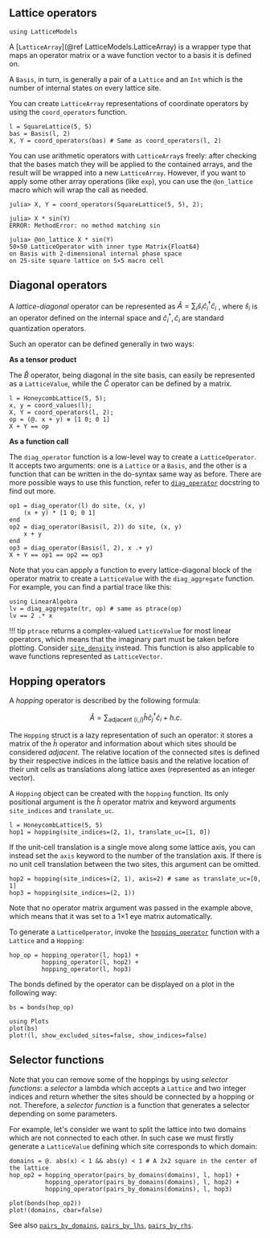 ## Lattice operators

```@setup env
using LatticeModels
```

A [`LatticeArray`](@ref LatticeModels.LatticeArray) is a wrapper type that maps an operator matrix or a wave function vector to a basis it is defined on.

A `Basis`, in turn, is generally a pair of a `Lattice` and an `Int` which is the number of internal states on every lattice site.

You can create `LatticeArray` representations of coordinate operators by using the `coord_operators` function. 

```@repl env
l = SquareLattice(5, 5)
bas = Basis(l, 2)
X, Y = coord_operators(bas) # Same as coord_operators(l, 2)
```

You can use arithmetic operators with `LatticeArray`s freely: after checking that the bases match they will be applied to the contained arrays,
and the result will be wrapped into a new `LatticeArray`. 
However, if you want to apply some other array operations (like `exp`), you can use the `@on_lattice` macro which will wrap the call as needed.

```jldoctest; setup=:(using LatticeModels, LinearAlgebra)
julia> X, Y = coord_operators(SquareLattice(5, 5), 2);

julia> X * sin(Y)
ERROR: MethodError: no method matching sin

julia> @on_lattice X * sin(Y)
50×50 LatticeOperator with inner type Matrix{Float64}
on Basis with 2-dimensional internal phase space
on 25-site square lattice on 5×5 macro cell
```

## Diagonal operators

A *lattice-diagonal* operator can be represented as 
$\hat{A} = \sum_i \hat{s}_i \hat{c}^\dagger_i \hat{c}_i$ , where $\hat{s}_i$ is an operator defined on the internal space and $\hat{c}^\dagger_i, \hat{c}_i$ are standard quantization operators.

Such an operator can be defined generally in two ways: 

**As a tensor product**

The $\hat{B}$ operator, being diagonal in the site basis, can easily be represented as a `LatticeValue`, while the $\hat{C}$ operator can be defined by a matrix.

```@repl env
l = HoneycombLattice(5, 5);
x, y = coord_values(l);
X, Y = coord_operators(l, 2);
op = (@. x + y) ⊗ [1 0; 0 1]
X + Y == op
```

**As a function call**

The `diag_operator` function is a low-level way to create a `LatticeOperator`. 
It accepts two arguments: one is a `Lattice` or a `Basis`, and the other is a function that can be written in the do-syntax same way as before. 
There are more possible ways to use this function, refer to [`diag_operator`](@ref) docstring to find out more.

```@repl env
op1 = diag_operator(l) do site, (x, y)
    (x + y) * [1 0; 0 1]
end
op2 = diag_operator(Basis(l, 2)) do site, (x, y)
    x + y
end
op3 = diag_operator(Basis(l, 2), x .+ y)
X + Y == op1 == op2 == op3
```

Note that you can appply a function to every lattice-diagonal block of the operator matrix to create a `LatticeValue` with the `diag_aggregate` function. 
For example, you can find a partial trace like this:

```@repl env
using LinearAlgebra
lv = diag_aggregate(tr, op) # same as ptrace(op)
lv == 2 .* x
```

!!! tip
    `ptrace` returns a complex-valued `LatticeValue` for most linear operators, which means that the imaginary part must be taken before plotting.
    Consider [`site_density`](@ref) instead. This function is also applicable to wave functions represented as `LatticeVector`.

## Hopping operators

A *hopping* operator is described by the following formula:

$$\hat{A} = \sum_{\text{adjacent }(i, j)} \hat{h} \hat{c}^\dagger_j \hat{c}_i + h. c.$$

The `Hopping` struct is a lazy representation of such an operator: it stores a matrix of the $\hat{h}$ operator 
and information about which sites should be considered *adjacent*. 
The relative location of the connected sites is defined by their respective indices in the lattice basis 
and the relative location of their unit cells as translations along lattice axes (represented as an integer vector).

A `Hopping` object can be created with the `hopping` function. Its only positional argument is 
the $\hat{h}$ operator matrix and keyword arguments `site_indices` and `translate_uc`. 

```@repl env
l = HoneycombLattice(5, 5)
hop1 = hopping(site_indices=(2, 1), translate_uc=[1, 0])
```

If the unit-cell translation is a single move along some lattice axis, you can instead set the `axis` keyword to the number of the translation axis. 
If there is no unit cell translation between the two sites, this argument can be omitted.

```@repl env
hop2 = hopping(site_indices=(2, 1), axis=2) # same as translate_uc=[0, 1]
hop3 = hopping(site_indices=(2, 1))
```

Note that no operator matrix argument was passed in the example above, which means that it was set to a 1×1 eye matrix automatically.

To generate a `LatticeOperator`, invoke the [`hopping_operator`](@ref) function with a `Lattice` and a `Hopping`:

```@repl env
hop_op = hopping_operator(l, hop1) + 
         hopping_operator(l, hop2) + 
         hopping_operator(l, hop3)
```

The bonds defined by the operator can be displayed on a plot in the following way:

```@example env
bs = bonds(hop_op)

using Plots
plot(bs)
plot!(l, show_excluded_sites=false, show_indices=false)
```

## Selector functions

Note that you can remove some of the hoppings by using *selector functions*:
a *selector* a lambda which accepts a `Lattice` and two integer indices and return whether the sites should be connected by a hopping or not. Therefore, a *selector function* is a function that generates a selector depending on some parameters.

For example, let's consider we want to split the lattice into two domains which are not connected to each other.
In such case we must firstly generate a `LatticeValue` defining which site corresponds to which domain:

```@example env
domains = @. abs(x) < 1 && abs(y) < 1 # A 2x2 square in the center of the lattice
hop_op2 = hopping_operator(pairs_by_domains(domains), l, hop1) + 
          hopping_operator(pairs_by_domains(domains), l, hop2) + 
          hopping_operator(pairs_by_domains(domains), l, hop3)

plot(bonds(hop_op2))
plot!(domains, cbar=false)
```

See also [`pairs_by_domains`](@ref), [`pairs_by_lhs`](@ref), [`pairs_by_rhs`](@ref).